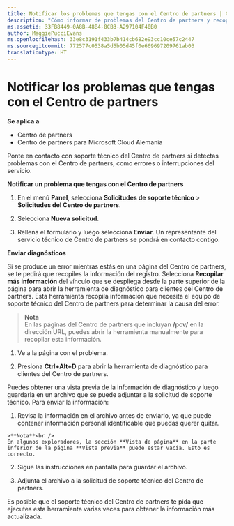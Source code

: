 ```yaml
---
title: Notificar los problemas que tengas con el Centro de partners | Centro de partners
description: "Cómo informar de problemas del Centro de partners y recopilar información de diagnóstico para nuestro equipo de soporte técnico."
ms.assetid: 33FB8449-0A8B-48B4-8CB3-A297104F40B0
author: MaggiePucciEvans
ms.openlocfilehash: 33e8c3191f433b7b414cb682e93cc10ce57c2447
ms.sourcegitcommit: 772577c0538a5d5b05d45f0e669697209761ab03
translationtype: HT
---
```

# <a name="report-problems-with-partner-center"></a>Notificar los problemas que tengas con el Centro de partners

**Se aplica a**

-  Centro de partners
-  Centro de partners para Microsoft Cloud Alemania

Ponte en contacto con soporte técnico del Centro de partners si detectas problemas con el Centro de partners, como errores o interrupciones del servicio.

**Notificar un problema que tengas con el Centro de partners**

1.  En el menú **Panel**, selecciona **Solicitudes de soporte técnico** &gt; **Solicitudes del Centro de partners**.

2.  Selecciona **Nueva solicitud**.

3.  Rellena el formulario y luego selecciona **Enviar**. Un representante del servicio técnico de Centro de partners se pondrá en contacto contigo.

**Enviar diagnósticos**

Si se produce un error mientras estás en una página del Centro de partners, se te pedirá que recopiles la información del registro. Selecciona **Recopilar más información** del vínculo que se despliega desde la parte superior de la página para abrir la herramienta de diagnóstico para clientes del Centro de partners. Esta herramienta recopila información que necesita el equipo de soporte técnico del Centro de partners para determinar la causa del error. 

>**Nota**<br>
En las páginas del Centro de partners que incluyan **/pcv/** en la dirección URL, puedes abrir la herramienta manualmente para recopilar esta información.

1.    Ve a la página con el problema.

2.    Presiona **Ctrl+Alt+D** para abrir la herramienta de diagnóstico para clientes del Centro de partners.

Puedes obtener una vista previa de la información de diagnóstico y luego guardarla en un archivo que se puede adjuntar a la solicitud de soporte técnico. Para enviar la información:

1.    Revisa la información en el archivo antes de enviarlo, ya que puede contener información personal identificable que puedas querer quitar. 

    >**Nota**<br />
    En algunos exploradores, la sección **Vista de página** en la parte inferior de la página **Vista previa** puede estar vacía. Esto es correcto.

2.    Sigue las instrucciones en pantalla para guardar el archivo.

3.    Adjunta el archivo a la solicitud de soporte técnico del Centro de partners.

Es posible que el soporte técnico del Centro de partners te pida que ejecutes esta herramienta varias veces para obtener la información más actualizada.

